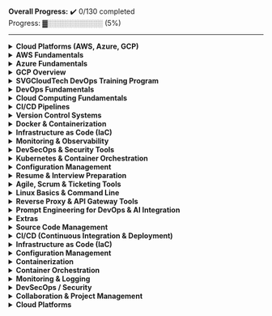 
**Overall Progress:** ✔️ 0/130 completed  
Progress: ▓░░░░░░░░░░░ (5%)  


---

<details>
<summary><strong>Cloud Platforms (AWS, Azure, GCP)</strong></summary>


✔️ Progress: 0/0 completed
![Progress](https://progress-bar.dev/0/?scale=0&title=Completed&width=300&color=green)


</details>

<details>
<summary><strong>AWS Fundamentals</strong></summary>


✔️ Progress: 0/5 completed
![Progress](https://progress-bar.dev/0/?scale=5&title=Completed&width=300&color=green)

- [ ] Overview of AWS Cloud
- [ ] Setting up an AWS Account Core AWS Services: EC2, S3, EBS,
- [ ] RDS, VPC, IAM, Auto Scaling & Load Balancing, Security Groups &
- [ ] Network ACLs
- [ ] AWS Basic Critical Services & Security

</details>

<details>
<summary><strong>Azure Fundamentals</strong></summary>


✔️ Progress: 0/4 completed
![Progress](https://progress-bar.dev/0/?scale=4&title=Completed&width=300&color=green)

- [ ] Setting up Azure Account
- [ ] Key Azure Services: VM, Blob Storage, SQL Database, VNET,
- [ ] Azure AD
- [ ] Azure DevOps Overview - Azure Security Basics

</details>

<details>
<summary><strong>GCP Overview</strong></summary>


✔️ Progress: 0/3 completed
![Progress](https://progress-bar.dev/0/?scale=3&title=Completed&width=300&color=green)

- [ ] Key GCP Services: Compute Engine, Cloud Storage, Cloud
- [ ] Functions, Cloud SQL, VPC
- [ ] GCP Basics

</details>

<details>
<summary><strong>SVGCloudTech DevOps Training Program</strong></summary>


✔️ Progress: 0/0 completed
![Progress](https://progress-bar.dev/0/?scale=0&title=Completed&width=300&color=green)


</details>

<details>
<summary><strong>DevOps Fundamentals</strong></summary>


✔️ Progress: 0/4 completed
![Progress](https://progress-bar.dev/0/?scale=4&title=Completed&width=300&color=green)

- [ ] What is DevOps?
- [ ] DevOps Lifecycle & Principles
- [ ] Culture of Collaboration
- [ ] CI/CD Overview

</details>

<details>
<summary><strong>Cloud Computing Fundamentals</strong></summary>


✔️ Progress: 0/5 completed
![Progress](https://progress-bar.dev/0/?scale=5&title=Completed&width=300&color=green)

- [ ] Overview of Cloud Computing Concepts
- [ ] Cloud Service Models: IaaS, PaaS, SaaS
- [ ] Public, Private, Hybrid & Community Cloud
- [ ] Basic Cloud Security Concepts
- [ ] Advantages & Disadvantages of Cloud Computing

</details>

<details>
<summary><strong>CI/CD Pipelines</strong></summary>


✔️ Progress: 0/6 completed
![Progress](https://progress-bar.dev/0/?scale=6&title=Completed&width=300&color=green)

- [ ] Jenkins:
- [ ] Pipeline Creation,
- [ ] Plugins
- [ ] GitLab CI/CD:
- [ ] YAML pipelines
- [ ] End-to-End CI/CD Pipeline Implementation

</details>

<details>
<summary><strong>Version Control Systems</strong></summary>


✔️ Progress: 0/4 completed
![Progress](https://progress-bar.dev/0/?scale=4&title=Completed&width=300&color=green)

- [ ] Git Basics
- [ ] GitHub/GitLab Introduction
- [ ] Branching Strategy
- [ ] Merge Requests and Conflict Resolution

</details>

<details>
<summary><strong>Docker & Containerization</strong></summary>


✔️ Progress: 0/5 completed
![Progress](https://progress-bar.dev/0/?scale=5&title=Completed&width=300&color=green)

- [ ] What is Docker?
- [ ] Docker Architecture & Components
- [ ] Docker CLI, Dockerfile
- [ ] Docker Networking & Storage
- [ ] Docker Compose

</details>

<details>
<summary><strong>Infrastructure as Code (IaC)</strong></summary>


✔️ Progress: 0/5 completed
![Progress](https://progress-bar.dev/0/?scale=5&title=Completed&width=300&color=green)

- [ ] Introduction to Terraform
- [ ] Writing Terraform Code (Providers, Variables, Modules)
- [ ] Launch EC2, VPC, EKS, ELB, and other AWS Infra
- [ ] State Management, Workspaces
- [ ] Terraform Best Practices

</details>

<details>
<summary><strong>Monitoring & Observability</strong></summary>


✔️ Progress: 0/4 completed
![Progress](https://progress-bar.dev/0/?scale=4&title=Completed&width=300&color=green)

- [ ] Prometheus Overview
- [ ] Grafana Dashboards & Plugins
- [ ] Alerting & Metrics
- [ ] Logs, Metrics, Traces Integration

</details>

<details>
<summary><strong>DevSecOps & Security Tools</strong></summary>


✔️ Progress: 0/5 completed
![Progress](https://progress-bar.dev/0/?scale=5&title=Completed&width=300&color=green)

- [ ] Infrastructure Security Best Practices
- [ ] CI/CD Security Checks
- [ ] Container Scanning Tools: Snyk, Qualys, Trivy
- [ ] GitLab DevSecOps Integration
- [ ] Harness for Deployment Security

</details>

<details>
<summary><strong>Kubernetes & Container Orchestration</strong></summary>


✔️ Progress: 0/10 completed
![Progress](https://progress-bar.dev/0/?scale=10&title=Completed&width=300&color=green)

- [ ] Kubernetes Architecture: Master, Worker, Pods, Services, etc.
- [ ] Deploying Apps on K8s
- [ ] kubectl CLI
- [ ] ConfigMaps, Secrets, Volumes
- [ ] Networking & Storage in K8s
- [ ] Deployments, StatefulSets, DaemonSets
- [ ] Auto-scaling & Load Balancing
- [ ] K8s Security Best Practices
- [ ] Cluster Monitoring & Logging
- [ ] K8s Administration & Maintenance

</details>

<details>
<summary><strong>Configuration Management</strong></summary>


✔️ Progress: 0/4 completed
![Progress](https://progress-bar.dev/0/?scale=4&title=Completed&width=300&color=green)

- [ ] Introduction to Ansible
- [ ] Architecture: Control Node & Managed Nodes
- [ ] YAML Basics, Playbooks, Tasks, Roles
- [ ] Ansible Galaxy & Tower

</details>

<details>
<summary><strong>Resume & Interview Preparation</strong></summary>


✔️ Progress: 0/6 completed
![Progress](https://progress-bar.dev/0/?scale=6&title=Completed&width=300&color=green)

- [ ] How to Build a DevOps Resume
- [ ] What to Highlight for Different Experience Levels
- [ ] Resume Review Sessions
- [ ] Common DevOps Interview Questions
- [ ] Technical Mock Interviews
- [ ] Communication & Confidence Building Tips

</details>

<details>
<summary><strong>Agile, Scrum & Ticketing Tools</strong></summary>


✔️ Progress: 0/5 completed
![Progress](https://progress-bar.dev/0/?scale=5&title=Completed&width=300&color=green)

- [ ] What is Scrum?
- [ ] PI Planning, Sprint Planning, Standups
- [ ] Role of DevOps in Scrum Teams
- [ ] Jira/GitLab for Agile Boards
- [ ] Creating Stories, Bugs, Tasks, Epics

</details>

<details>
<summary><strong>Linux Basics & Command Line</strong></summary>


✔️ Progress: 0/6 completed
![Progress](https://progress-bar.dev/0/?scale=6&title=Completed&width=300&color=green)

- [ ] Basic Linux File System Structure
- [ ] Essential Commands (ls, cd, mv, cp, rm, chmod, chown)
- [ ] File Permissions & Ownership
- [ ] Shell Scripting Basics
- [ ] Package Managers: apt, yum
- [ ] Networking & Process Commands

</details>

<details>
<summary><strong>Reverse Proxy & API Gateway Tools</strong></summary>


✔️ Progress: 0/7 completed
![Progress](https://progress-bar.dev/0/?scale=7&title=Completed&width=300&color=green)

- [ ] Introduction to Reverse Proxy Concepts
- [ ] Setting up NGINX as Reverse Proxy
- [ ] Load Balancing with NGINX
- [ ] Securing Traffic with SSL
- [ ] Introduction to Kong API Gateway
- [ ] Route, Service, and Plugin Configuration
- [ ] Authentication, Rate Limiting, and Monitoring APIs

</details>

<details>
<summary><strong>Prompt Engineering for DevOps & AI Integration</strong></summary>


✔️ Progress: 0/7 completed
![Progress](https://progress-bar.dev/0/?scale=7&title=Completed&width=300&color=green)

- [ ] Introduction to Prompt Engineering
- [ ] How to use AI tools like ChatGPT for scripting, troubleshooting,
- [ ] and documentation
- [ ] Writing effective prompts for automation, monitoring, IaC, and
- [ ] YAML
- [ ] Best practices for AI-assisted workflows
- [ ] Using prompt templates and GitHub Copilot

</details>

<details>
<summary><strong>Extras</strong></summary>


✔️ Progress: 0/5 completed
![Progress](https://progress-bar.dev/0/?scale=5&title=Completed&width=300&color=green)

- [ ] Hands-on Projects with AWS, Docker,
- [ ] Terraform, K8s - Real-world Case Studies
- [ ] GitHub Portfolio Building
- [ ] Contributing to Open Source
- [ ] Continuous Mentorship & Career Guidance

</details>

<details>
<summary><strong>Source Code Management</strong></summary>


✔️ Progress: 0/2 completed
![Progress](https://progress-bar.dev/0/?scale=2&title=Completed&width=300&color=green)

- [ ] Git – Distributed version control
- [ ] GitHub / GitLab / Bitbucket – Code hosting with CI/CD support

</details>

<details>
<summary><strong>CI/CD (Continuous Integration & Deployment)</strong></summary>


✔️ Progress: 0/5 completed
![Progress](https://progress-bar.dev/0/?scale=5&title=Completed&width=300&color=green)

- [ ] Jenkins – Most popular automation server
- [ ] GitHub Actions – Native CI/CD for GitHub
- [ ] GitLab CI/CD – Integrated CI/CD pipelines
- [ ] Argo CD – GitOps delivery for Kubernetes
- [ ] CircleCI – Cloud-native CI/CD

</details>

<details>
<summary><strong>Infrastructure as Code (IaC)</strong></summary>


✔️ Progress: 0/3 completed
![Progress](https://progress-bar.dev/0/?scale=3&title=Completed&width=300&color=green)

- [ ] Terraform – Cloud provisioning (multi-cloud)
- [ ] Pulumi – IaC using Python, JS, Go
- [ ] AWS CloudFormation – AWS-native IaC

</details>

<details>
<summary><strong>Configuration Management</strong></summary>


✔️ Progress: 0/2 completed
![Progress](https://progress-bar.dev/0/?scale=2&title=Completed&width=300&color=green)

- [ ] Ansible – Agentless, YAML-based
- [ ] Puppet / Chef – Declarative automation tools

</details>

<details>
<summary><strong>Containerization</strong></summary>


✔️ Progress: 0/2 completed
![Progress](https://progress-bar.dev/0/?scale=2&title=Completed&width=300&color=green)

- [ ] Docker – Standard container runtime
- [ ] Podman – Daemonless container engine

</details>

<details>
<summary><strong>Container Orchestration</strong></summary>


✔️ Progress: 0/3 completed
![Progress](https://progress-bar.dev/0/?scale=3&title=Completed&width=300&color=green)

- [ ] Kubernetes – Industry-standard orchestration
- [ ] Helm – Kubernetes package manager
- [ ] OpenShift – Enterprise Kubernetes by Red Hat

</details>

<details>
<summary><strong>Monitoring & Logging</strong></summary>


✔️ Progress: 0/4 completed
![Progress](https://progress-bar.dev/0/?scale=4&title=Completed&width=300&color=green)

- [ ] Prometheus + Grafana – Metrics and dashboards
- [ ] ELK Stack (Elasticsearch, Logstash, Kibana) – Log analytics
- [ ] Fluentd / Loki – Log collection and aggregation
- [ ] Datadog / New Relic – Full-stack observability

</details>

<details>
<summary><strong>DevSecOps / Security</strong></summary>


✔️ Progress: 0/3 completed
![Progress](https://progress-bar.dev/0/?scale=3&title=Completed&width=300&color=green)

- [ ] SonarQube – Code quality and security
- [ ] Trivy / Snyk / Aqua Security – Container security
- [ ] HashiCorp Vault – Secrets management

</details>

<details>
<summary><strong>Collaboration & Project Management</strong></summary>


✔️ Progress: 0/3 completed
![Progress](https://progress-bar.dev/0/?scale=3&title=Completed&width=300&color=green)

- [ ] Jira – Agile project tracking
- [ ] Confluence – Team documentation
- [ ] Slack / Microsoft Teams – Alerts & team communication

</details>

<details>
<summary><strong>Cloud Platforms</strong></summary>


✔️ Progress: 0/3 completed
![Progress](https://progress-bar.dev/0/?scale=3&title=Completed&width=300&color=green)

- [ ] AWS – Amazon Web Services (most used)
- [ ] Azure – Microsoft cloud platform
- [ ] Google Cloud Platform (GCP) – Scalable cloud services

</details>
